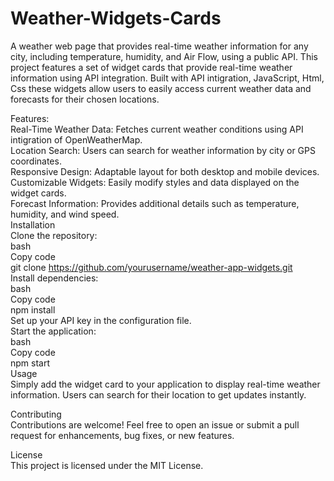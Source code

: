 # Weather-Widgets-Cards
A weather web page that provides real-time weather information for any city, including temperature, humidity, and Air Flow, using a public API.
This project features a set of widget cards that provide real-time weather information using API integration. Built with API intigration, JavaScript, Html, Css these widgets allow users to easily access current weather data and forecasts for their chosen locations.<br>

Features:<br>
Real-Time Weather Data: Fetches current weather conditions using API intigration of OpenWeatherMap.<br>
Location Search: Users can search for weather information by city or GPS coordinates.<br>
Responsive Design: Adaptable layout for both desktop and mobile devices.<br>
Customizable Widgets: Easily modify styles and data displayed on the widget cards.<br>
Forecast Information: Provides additional details such as temperature, humidity, and wind speed.<br>
Installation<br>
Clone the repository:<br>
bash<br>
Copy code<br>
git clone https://github.com/yourusername/weather-app-widgets.git<br>
Install dependencies:<br>
bash<br>
Copy code<br>
npm install<br>
Set up your API key in the configuration file.<br>
Start the application:<br>
bash<br>
Copy code<br>
npm start<br>
Usage<br>
Simply add the widget card to your application to display real-time weather information. Users can search for their location to get updates instantly.<br>

Contributing<br>
Contributions are welcome! Feel free to open an issue or submit a pull request for enhancements, bug fixes, or new features.<br>

License<br>
This project is licensed under the MIT License.<br>
